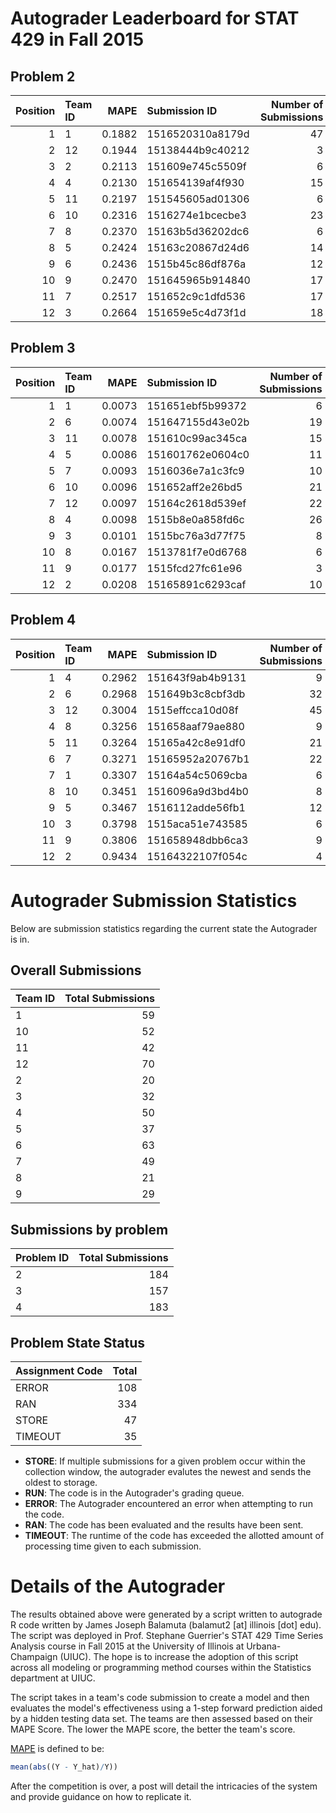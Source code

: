 Autograder Leaderboard for STAT 429 in Fall 2015
================================================

Problem 2
---------

|  Position| Team ID |    MAPE| Submission ID    |  Number of Submissions|
|---------:|:--------|-------:|:-----------------|----------------------:|
|         1| 1       |  0.1882| 1516520310a8179d |                     47|
|         2| 12      |  0.1944| 15138444b9c40212 |                      3|
|         3| 2       |  0.2113| 151609e745c5509f |                      6|
|         4| 4       |  0.2130| 151654139af4f930 |                     15|
|         5| 11      |  0.2197| 151545605ad01306 |                      6|
|         6| 10      |  0.2316| 1516274e1bcecbe3 |                     23|
|         7| 8       |  0.2370| 15163b5d36202dc6 |                      6|
|         8| 5       |  0.2424| 15163c20867d24d6 |                     14|
|         9| 6       |  0.2436| 1515b45c86df876a |                     12|
|        10| 9       |  0.2470| 151645965b914840 |                     17|
|        11| 7       |  0.2517| 151652c9c1dfd536 |                     17|
|        12| 3       |  0.2664| 151659e5c4d73f1d |                     18|

Problem 3
---------

|  Position| Team ID |    MAPE| Submission ID    |  Number of Submissions|
|---------:|:--------|-------:|:-----------------|----------------------:|
|         1| 1       |  0.0073| 151651ebf5b99372 |                      6|
|         2| 6       |  0.0074| 151647155d43e02b |                     19|
|         3| 11      |  0.0078| 151610c99ac345ca |                     15|
|         4| 5       |  0.0086| 151601762e0604c0 |                     11|
|         5| 7       |  0.0093| 1516036e7a1c3fc9 |                     10|
|         6| 10      |  0.0096| 151652aff2e26bd5 |                     21|
|         7| 12      |  0.0097| 15164c2618d539ef |                     22|
|         8| 4       |  0.0098| 1515b8e0a858fd6c |                     26|
|         9| 3       |  0.0101| 1515bc76a3d77f75 |                      8|
|        10| 8       |  0.0167| 1513781f7e0d6768 |                      6|
|        11| 9       |  0.0177| 1515fcd27fc61e96 |                      3|
|        12| 2       |  0.0208| 15165891c6293caf |                     10|

Problem 4
---------

|  Position| Team ID |    MAPE| Submission ID    |  Number of Submissions|
|---------:|:--------|-------:|:-----------------|----------------------:|
|         1| 4       |  0.2962| 151643f9ab4b9131 |                      9|
|         2| 6       |  0.2968| 151649b3c8cbf3db |                     32|
|         3| 12      |  0.3004| 1515effcca10d08f |                     45|
|         4| 8       |  0.3256| 151658aaf79ae880 |                      9|
|         5| 11      |  0.3264| 15165a42c8e91df0 |                     21|
|         6| 7       |  0.3271| 15165952a20767b1 |                     22|
|         7| 1       |  0.3307| 15164a54c5069cba |                      6|
|         8| 10      |  0.3451| 1516096a9d3bd4b0 |                      8|
|         9| 5       |  0.3467| 1516112adde56fb1 |                     12|
|        10| 3       |  0.3798| 1515aca51e743585 |                      6|
|        11| 9       |  0.3806| 151658948dbb6ca3 |                      9|
|        12| 2       |  0.9434| 15164322107f054c |                      4|

Autograder Submission Statistics
================================

Below are submission statistics regarding the current state the Autograder is in.

Overall Submissions
-------------------

| Team ID |  Total Submissions|
|:--------|------------------:|
| 1       |                 59|
| 10      |                 52|
| 11      |                 42|
| 12      |                 70|
| 2       |                 20|
| 3       |                 32|
| 4       |                 50|
| 5       |                 37|
| 6       |                 63|
| 7       |                 49|
| 8       |                 21|
| 9       |                 29|

Submissions by problem
----------------------

| Problem ID |  Total Submissions|
|:-----------|------------------:|
| 2          |                184|
| 3          |                157|
| 4          |                183|

Problem State Status
--------------------

| Assignment Code |  Total|
|:----------------|------:|
| ERROR           |    108|
| RAN             |    334|
| STORE           |     47|
| TIMEOUT         |     35|

-   **STORE**: If multiple submissions for a given problem occur within the collection window, the autograder evalutes the newest and sends the oldest to storage.
-   **RUN**: The code is in the Autograder's grading queue.
-   **ERROR**: The Autograder encountered an error when attempting to run the code.
-   **RAN**: The code has been evaluated and the results have been sent.
-   **TIMEOUT**: The runtime of the code has exceeded the allotted amount of processing time given to each submission.

Details of the Autograder
=========================

The results obtained above were generated by a script written to autograde R code written by James Joseph Balamuta (balamut2 [at] illinois [dot] edu). The script was deployed in Prof. Stephane Guerrier's STAT 429 Time Series Analysis course in Fall 2015 at the University of Illinois at Urbana-Champaign (UIUC). The hope is to increase the adoption of this script across all modeling or programming method courses within the Statistics department at UIUC.

The script takes in a team's code submission to create a model and then evaluates the model's effectiveness using a 1-step forward prediction aided by a hidden testing data set. The teams are then assessed based on their MAPE Score. The lower the MAPE score, the better the team's score.

[MAPE](https://en.wikipedia.org/wiki/Mean_absolute_percentage_error) is defined to be:

``` r
mean(abs((Y - Y_hat)/Y))
```

After the competition is over, a post will detail the intricacies of the system and provide guidance on how to replicate it.
